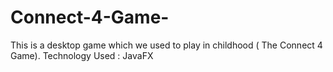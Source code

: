 # Connect-4-Game-
This is a desktop game which we used to play in childhood ( The Connect 4 Game).
Technology Used : JavaFX

